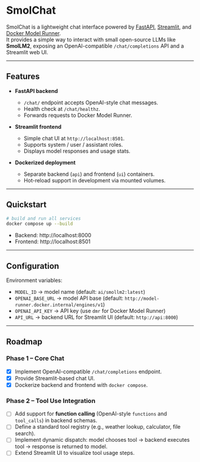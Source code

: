 # SmolChat

SmolChat is a lightweight chat interface powered by [FastAPI](https://fastapi.tiangolo.com/), [Streamlit](https://streamlit.io/), and [Docker Model Runner](https://github.com/docker-model-runner).  
It provides a simple way to interact with small open-source LLMs like **SmolLM2**, exposing an OpenAI-compatible `/chat/completions` API and a Streamlit web UI.

---

## Features
- **FastAPI backend**  
  - `/chat/` endpoint accepts OpenAI-style chat messages.  
  - Health check at `/chat/healthz`.  
  - Forwards requests to Docker Model Runner.

- **Streamlit frontend**  
  - Simple chat UI at `http://localhost:8501`.  
  - Supports system / user / assistant roles.  
  - Displays model responses and usage stats.

- **Dockerized deployment**  
  - Separate backend (`api`) and frontend (`ui`) containers.  
  - Hot-reload support in development via mounted volumes.

---

## Quickstart

```bash
# build and run all services
docker compose up --build
```

- Backend: http://localhost:8000  
- Frontend: http://localhost:8501  

---

## Configuration

Environment variables:
- `MODEL_ID` → model name (default: `ai/smollm2:latest`)  
- `OPENAI_BASE_URL` → model API base (default: `http://model-runner.docker.internal/engines/v1`)  
- `OPENAI_API_KEY` → API key (use `dmr` for Docker Model Runner)  
- `API_URL` → backend URL for Streamlit UI (default: `http://api:8000`)  

---

## Roadmap

### Phase 1 – Core Chat  
- [x] Implement OpenAI-compatible `/chat/completions` endpoint.  
- [x] Provide Streamlit-based chat UI.  
- [x] Dockerize backend and frontend with `docker compose`.

### Phase 2 – Tool Use Integration  
- [ ] Add support for **function calling** (OpenAI-style `functions` and `tool_calls`) in backend schemas.  
- [ ] Define a standard tool registry (e.g., weather lookup, calculator, file search).  
- [ ] Implement dynamic dispatch: model chooses tool → backend executes tool → response is returned to model.  
- [ ] Extend Streamlit UI to visualize tool usage steps.

